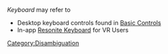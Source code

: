 *Keyboard* may refer to

-   Desktop keyboard controls found in [Basic
    Controls](Basic_Controls "wikilink")
-   In-app [Resonite Keyboard](Resonite_Keyboard "wikilink") for VR
    Users

[Category:Disambiguation](Category:Disambiguation "wikilink")